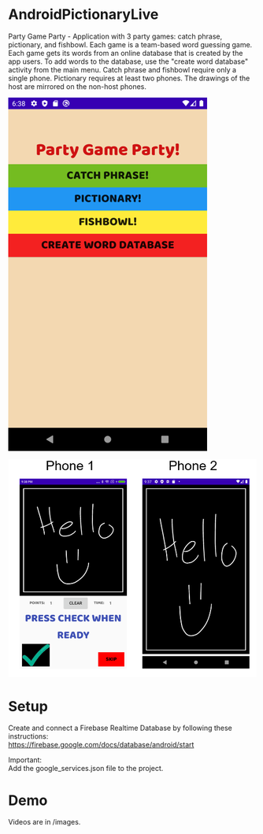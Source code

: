 # AndroidPictionaryLive

Party Game Party - Application with 3 party games: catch phrase, pictionary, and fishbowl.
Each game is a team-based word guessing game.
Each game gets its words from an online database that is created by the app users.
To add words to the database, use the "create word database" activity from the main menu.
Catch phrase and fishbowl require only a single phone.
Pictionary requires at least two phones.
The drawings of the host are mirrored on the non-host phones.

![Homepage](https://github.com/steverlambert/AndroidPictionaryLive/blob/master/images/app.png)

![Pictionary](https://github.com/steverlambert/AndroidPictionaryLive/blob/master/images/pictionary.png)

# Setup
Create and connect a Firebase Realtime Database by following these instructions:  
https://firebase.google.com/docs/database/android/start

Important:  
Add the google_services.json file to the project.

# Demo
Videos are in /images.

